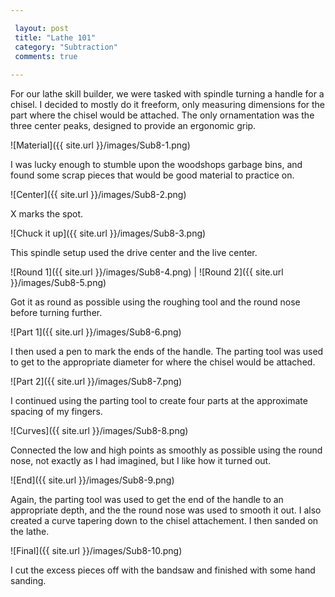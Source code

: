 ```yaml
---

 layout: post
 title: "Lathe 101"
 category: "Subtraction"
 comments: true
 
---
```


For our lathe skill builder, we were tasked with spindle turning a handle for a chisel. I decided to mostly do it freeform, only measuring dimensions for the part where the chisel would be attached. The only ornamentation was the three center peaks, designed to provide an ergonomic grip.

![Material]({{ site.url }}/images/Sub8-1.png)

I was lucky enough to stumble upon the woodshops garbage bins, and found some scrap pieces that would be good material to practice on.

![Center]({{ site.url }}/images/Sub8-2.png)

X marks the spot. 

![Chuck it up]({{ site.url }}/images/Sub8-3.png)

This spindle setup used the drive center and the live center.

![Round 1]({{ site.url }}/images/Sub8-4.png) | ![Round 2]({{ site.url }}/images/Sub8-5.png)

Got it as round as possible using the roughing tool and the round nose before turning further.

![Part 1]({{ site.url }}/images/Sub8-6.png)

I then used a pen to mark the ends of the handle. The parting tool was used to get to the appropriate diameter for where the chisel would be attached.

![Part 2]({{ site.url }}/images/Sub8-7.png)

I continued using the parting tool to create four parts at the approximate spacing of my fingers. 

![Curves]({{ site.url }}/images/Sub8-8.png)

Connected the low and high points as smoothly as possible using the round nose, not exactly as I had imagined, but I like how it turned out.

![End]({{ site.url }}/images/Sub8-9.png)

Again, the parting tool was used to get the end of the handle to an appropriate depth, and the the round nose was used to smooth it out. I also created a curve tapering down to the chisel attachement. I then sanded on the lathe.

![Final]({{ site.url }}/images/Sub8-10.png)

I cut the excess pieces off with the bandsaw and finished with some hand sanding.
